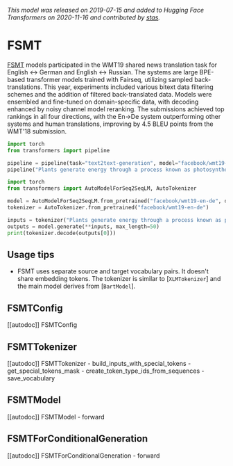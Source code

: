 <!--Copyright 2020 The HuggingFace Team. All rights reserved.

Licensed under the Apache License, Version 2.0 (the "License"); you may not use this file except in compliance with
the License. You may obtain a copy of the License at

http://www.apache.org/licenses/LICENSE-2.0

Unless required by applicable law or agreed to in writing, software distributed under the License is distributed on
an "AS IS" BASIS, WITHOUT WARRANTIES OR CONDITIONS OF ANY KIND, either express or implied. See the License for the
specific language governing permissions and limitations under the License.

⚠️ Note that this file is in Markdown but contain specific syntax for our doc-builder (similar to MDX) that may not be
rendered properly in your Markdown viewer.

-->
*This model was released on 2019-07-15 and added to Hugging Face Transformers on 2020-11-16 and contributed by [stas](https://huggingface.co/stas).*

# FSMT
[FSMT](https://huggingface.co/papers/1907.06616) models participated in the WMT19 shared news translation task for English <-> German and English <-> Russian. The systems are large BPE-based transformer models trained with Fairseq, utilizing sampled back-translations. This year, experiments included various bitext data filtering schemes and the addition of filtered back-translated data. Models were ensembled and fine-tuned on domain-specific data, with decoding enhanced by noisy channel model reranking. The submissions achieved top rankings in all four directions, with the En->De system outperforming other systems and human translations, improving by 4.5 BLEU points from the WMT'18 submission.

<hfoptions id="usage">
<hfoption id="Pipeline">

```py
import torch
from transformers import pipeline

pipeline = pipeline(task="text2text-generation", model="facebook/wmt19-en-de", dtype="auto")
pipeline("Plants generate energy through a process known as photosynthesis.")
```

</hfoption>
<hfoption id="AutoModel">

```py
import torch
from transformers import AutoModelForSeq2SeqLM, AutoTokenizer

model = AutoModelForSeq2SeqLM.from_pretrained("facebook/wmt19-en-de", dtype="auto")
tokenizer = AutoTokenizer.from_pretrained("facebook/wmt19-en-de")

inputs = tokenizer("Plants generate energy through a process known as photosynthesis.", return_tensors="pt")
outputs = model.generate(**inputs, max_length=50)
print(tokenizer.decode(outputs[0]))
```

</hfoption>
</hfoptions>

## Usage tips

- FSMT uses separate source and target vocabulary pairs. It doesn't share embedding tokens. The tokenizer is similar to [`XLMTokenizer`] and the main model derives from [`BartModel`].

## FSMTConfig

[[autodoc]] FSMTConfig

## FSMTTokenizer

[[autodoc]] FSMTTokenizer
    - build_inputs_with_special_tokens
    - get_special_tokens_mask
    - create_token_type_ids_from_sequences
    - save_vocabulary

## FSMTModel

[[autodoc]] FSMTModel
    - forward

## FSMTForConditionalGeneration

[[autodoc]] FSMTForConditionalGeneration
    - forward

